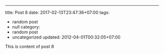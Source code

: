 ---
title: Post 8
date: 2017-02-13T23:47:36+07:00
tags:
  - random post
  - null
category:
  - random post
  - uncategorized
updated: 2012-04-01T00:32:05+07:00

This is content of post 8